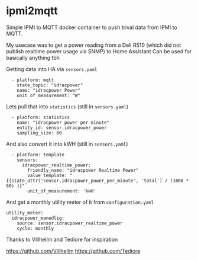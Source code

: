 # ipmi2mqtt


Simple IPMI to MQTT docker container to push trival data from IPMI to MQTT.

My usecase was to get a power reading from a Dell R510 (which did not publish realtime power usage via SNMP) to Home Assistant
Can be used for basically anything tbh


Getting data into HA via `sensors.yaml`

```
  - platform: mqtt
    state_topic: "idracpower"
    name: "idracpower Power"
    unit_of_measurement: "W"
```

Lets pull that into `statistics` (still in `sensors.yaml`)

```
  - platform: statistics
    name: "idracpower power per minute"
    entity_id: sensor.idracpower_power
    sampling_size: 60
```

And also convert it into kWH (still in `sensors.yaml`)

```
  - platform: template
    sensors:
      idracpower_realtime_power:
        friendly_name: "idracpower Realtime Power"
        value_template: "{{state_attr('sensor.idracpower_power_per_minute', 'total') / (1000 * 60) }}"
        unit_of_measurement: 'kwH'
```

And get a monthly utility meter of it from `configuration.yaml`

```
utility_meter:
  idracpower_manedlig:
    source: sensor.idracpower_realtime_power
    cycle: monthly
```

Thanks to Villhellm and Tediore for inspiration 

https://github.com/Villhellm
https://github.com/Tediore
